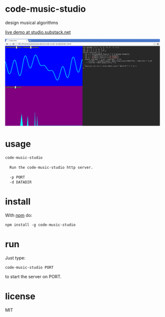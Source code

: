 # code-music-studio

design musical algorithms

[live demo at studio.substack.net](http://studio.substack.net/)

![screenshot](images/screenshot.png)

# usage

```
code-music-studio

  Run the code-music-studio http server.

  -p PORT
  -d DATADIR

```

# install

With [npm](https://npmjs.org) do:

```
npm install -g code-music-studio
```

# run

Just type:

```
code-music-studio PORT
```

to start the server on PORT.

# license

MIT
